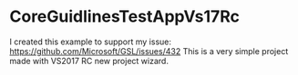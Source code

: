 # CoreGuidlinesTestAppVs17Rc
I created this example to support my issue: https://github.com/Microsoft/GSL/issues/432
This is a very simple project made with VS2017 RC new project wizard.